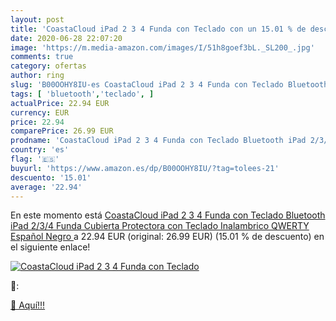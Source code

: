 ```yaml
---
layout: post
title: 'CoastaCloud iPad 2 3 4 Funda con Teclado con un 15.01 % de descuento'
date: 2020-06-28 22:07:20
image: 'https://m.media-amazon.com/images/I/51h8goef3bL._SL200_.jpg'
comments: true
category: ofertas
author: ring
slug: 'B00OOHY8IU-es CoastaCloud iPad 2 3 4 Funda con Teclado Bluetooth iPad...'
tags: [ 'bluetooth','teclado', ]
actualPrice: 22.94 EUR
currency: EUR
price: 22.94
comparePrice: 26.99 EUR
prodname: 'CoastaCloud iPad 2 3 4 Funda con Teclado Bluetooth iPad 2/3/4 Funda Cubierta Protectora con Teclado Inalambrico QWERTY Español  Negro '
country: 'es'
flag: '🇪🇸'
buyurl: 'https://www.amazon.es/dp/B00OOHY8IU/?tag=tolees-21'
descuento: '15.01'
average: '22.94'
---
```


En este momento está [CoastaCloud iPad 2 3 4 Funda con Teclado Bluetooth iPad 2/3/4 Funda Cubierta Protectora con Teclado Inalambrico QWERTY Español  Negro ](https://www.amazon.es/dp/B00OOHY8IU/?tag=tolees-21) a 22.94 EUR (original: 26.99 EUR) (15.01 %  de descuento) en el siguiente enlace!

[![CoastaCloud iPad 2 3 4 Funda con Teclado](https://m.media-amazon.com/images/I/51h8goef3bL._SL200_.jpg)](https://www.amazon.es/dp/B00OOHY8IU/?tag=tolees-21)

🔎:


[🛒 Aquí!!!](https://www.amazon.es/dp/B00OOHY8IU/?tag=tolees-21)
